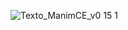 ![Texto_ManimCE_v0 15 1](https://user-images.githubusercontent.com/73432681/163776012-aaa34e9a-21e2-4b3f-8682-5bd83321962b.gif)
